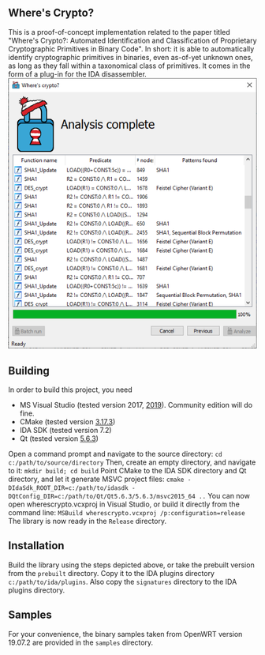 ## Where's Crypto?
This is a proof-of-concept implementation related to the paper titled "Where's Crypto?: Automated Identification and Classification of Proprietary Cryptographic Primitives in Binary Code". In short: it is able to automatically identify cryptographic primitives in binaries, even as-of-yet unknown ones, as long as they fall within a taxonomical class of primitives. It comes in the form of a plug-in for the IDA disassembler.
![](poc.png)

## Building
In order to build this project, you need
- MS Visual Studio (tested version 2017, [2019](https://visualstudio.microsoft.com/thank-you-downloading-visual-studio/?sku=Community&rel=16)). Community edition will do fine.
- CMake (tested version [3.17.3](https://github.com/Kitware/CMake/releases/download/v3.17.3/cmake-3.17.3-win64-x64.msi))
- IDA SDK (tested version 7.2)
- Qt (tested version [5.6.3](https://download.qt.io/new_archive/qt/5.6/5.6.3/qt-opensource-windows-x86-msvc2015_64-5.6.3.exe))

Open a command prompt and navigate to the source directory: `cd c:/path/to/source/directory`
Then, create an empty directory, and navigate to it: `mkdir build; cd build`
Point CMake to the IDA SDK directory and Qt directory, and let it generate MSVC project files: `cmake -DIdaSdk_ROOT_DIR=c:/path/to/idasdk -DQtConfig_DIR=c:/path/to/Qt/Qt5.6.3/5.6.3/msvc2015_64 ..`
You can now open wherescrypto.vcxproj in Visual Studio, or build it directly from the command line: `MSBuild wherescrypto.vcxproj /p:configuration=release`
The library is now ready in the `Release` directory.

## Installation
Build the library using the steps depicted above, or take the prebuilt version from the `prebuilt` directory. Copy it to the IDA plugins directory `c:/path/to/ida/plugins`. Also copy the `signatures` directory to the IDA plugins directory.

## Samples
For your convenience, the binary samples taken from OpenWRT version 19.07.2 are provided in the `samples` directory.